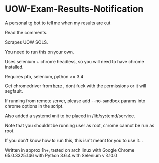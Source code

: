 # UOW-Exam-Results-Notification
A personal tg bot to tell me when my results are out


Read the comments.

Scrapes UOW SOLS.

You need to run this on your own.

Uses selenium + chrome headless, so you will need to have chrome installed.

Requires ptb, selenium, python >= 3.4

Get chromedriver from [here](https://chromedriver.storage.googleapis.com/index.html?path=2.36/) , dont fuck with the permissions or it will segfault.

If running from remote server, please add --no-sandbox params into chrome options in the script.

Also added a systemd unit to be placed in /lib/systemd/service.

Note that you shouldnt be running user as root, chrome cannot be run as root.

If you don't know how to run this, this isn't meant for you to use it...

Written in approx 1h+, tested on arch linux with Google Chrome 65.0.3325.146 with Python 3.6.4 with Selenium v 3.10.0
